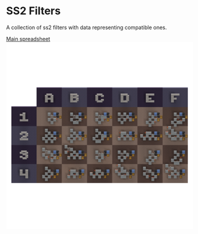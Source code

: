 # SS2 Filters
A collection of ss2 filters with data representing compatible ones.

[Main spreadsheet](https://docs.google.com/spreadsheets/d/1lV5zRPuK1_p5-TWwEKoiricYQ6vLXIx7wUwUUq1IHpA)
![Chart](https://github.com/Kikugie/ss2-filters/blob/main/SS2%20FIlter%20Chart.png?raw=true)
